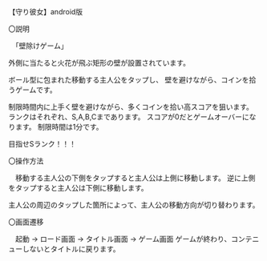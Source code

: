 【守り彼女】android版

〇説明

　「壁除けゲーム」

  外側に当たると火花が飛ぶ矩形の壁が設置されています。

  ボール型に包まれた移動する主人公をタップし、
  壁を避けながら、コインを拾うゲームです。

  制限時間内に上手く壁を避けながら、多くコインを拾い高スコアを狙います。
  ランクはそれぞれ、S,A,B,Cまであります。
  スコアが0だとゲームオーバーになります。
  制限時間は1分です。
  
  目指せSランク！！！

〇操作方法

　移動する主人公の下側をタップすると主人公は上側に移動します。
  逆に上側をタップすると主人公は下側に移動します。
  
  主人公の周辺のタップした箇所によって、主人公の移動方向が切り替わります。
  
  
〇画面遷移

　起動 → ロード画面 → タイトル画面 → ゲーム画面
  ゲームが終わり、コンテニューしないとタイトルに戻ります。

